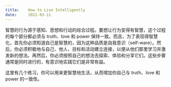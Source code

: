 ```yaml
---
title:    How to Live Intelligently
date:     2021-03-11
---
```


智慧的行为源于感知、思想和行动的综合过程。要想让行为变得有智慧，这个过程的每个部分都必须与 truth、love 和 power 保持一致。而且，为了表现得智慧化，首先你必须知道自己是智慧的，因为这种品质是自我意识（self-ware）。然后，你必须积极地与自己、他人、目标和活动建立连接，以便从他们那里学习并激发新的想法。再然后，你必须按照自己的想法去探索、体验和分享它们。这些步骤通常是同时进行的，有意识地实践它们是非常有益。

这里有几个练习，你可以用来更智慧地生活，从而增加你自己与 truth、love 和 power 的一致性。

